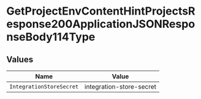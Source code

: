 # GetProjectEnvContentHintProjectsResponse200ApplicationJSONResponseBody114Type


## Values

| Name                     | Value                    |
| ------------------------ | ------------------------ |
| `IntegrationStoreSecret` | integration-store-secret |